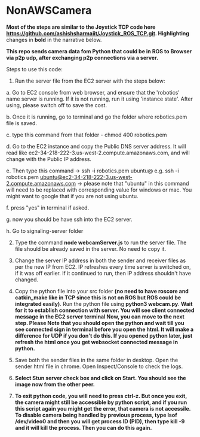 # NonAWSCamera

**Most of the steps are similar to the Joystick TCP code here https://github.com/ashishsharmaiit/Joystick_ROS_TCP.git. Highlighting** changes in **bold** in the narrative below.

**This repo sends camera data fom Python that could be in ROS to Browser via p2p udp, after exchanging p2p connections via a server.**

Steps to use this code:

1. Run the server file from the EC2 server with the steps below:

a. Go to EC2 console from web browser, and ensure that the 'robotics' name server is running. If it is not running, run it using 'instance state'. After using, please switch off to save the cost.

b. Once it is running, go to terminal and go the folder where robotics.pem file is saved.

c. type this command from that folder - chmod 400 robotics.pem

d. Go to the EC2 instance and copy the Public DNS server address. It will read like ec2-34-218-222-3.us-west-2.compute.amazonaws.com, and will change with the Public IP address.

e. Then type this command -> ssh -i robotics.pem ubuntu@<replace with public ip address> e.g. ssh -i robotics.pem ubuntu@ec2-34-218-222-3.us-west-2.compute.amazonaws.com -> please note that "ubuntu" in this command will need to be replaced with corresponding value for windows or mac. You might want to google that if you are not using ubuntu.

f. press "yes" in terminal if asked.

g. now you should be have ssh into the EC2 server.

h. Go to signaling-server folder


2. Type the command **node webcamServer.js** to run the server file. The file should be already saved in the server. No need to copy it.

4. Change the server IP address in both the sender and receiver files as per the new IP from EC2. IP refreshes every time server is switched on, if it was off earlier. If it continued to run, then IP address shouldn't have changed.

6. Copy the python file into your src folder **(no need to have roscore and catkin_make like in TCP since this is not on ROS but ROS could be integrated easily)**. Run the python file using **python3 webcam.py**. **Wait for it to establish connection with server. You will see client connected message in the EC2 server terminal
Now, you can move to the next step. Please Note that you should open the python and wait till you see connected sign in terminal before you open the html. It will make a difference for UDP if you don't do this. If you opened python later, just refresh the html once you get websocket connected message in python.**

5. Save both the sender files in the same folder in desktop. Open the sender html file in chrome. Open Inspect/Console to check the logs. 

7. **Select Stun server check box and click on Start. You should see the image now from the other peer.**

8. **To exit python code, you will need to press ctrl-z. But once you exit, the camera might still be accessible by python script, and if you run this script again you might get the error, that camera is not accessile. To disable camera being handled by previous process, type lsof /dev/video0 and then you will get process ID (PID), then type kill -9 <PID> and it will kill the process. Then you can do this again.**
